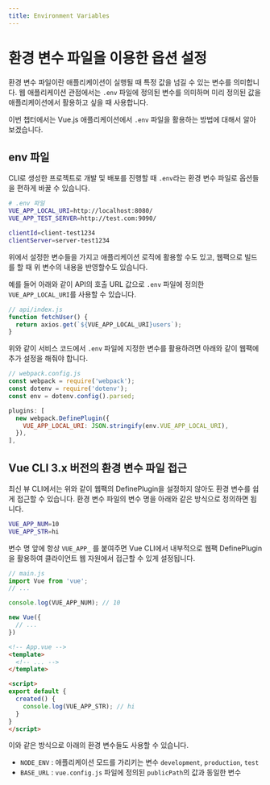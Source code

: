 ```yaml
---
title: Environment Variables
---
```


# 환경 변수 파일을 이용한 옵션 설정

환경 변수 파일이란 애플리케이션이 실행될 때 특정 값을 넘길 수 있는 변수를 의미합니다. 웹 애플리케이션 관점에서는 `.env` 파일에 정의된 변수를 의미하며 미리 정의된 값을 애플리케이션에서 활용하고 싶을 때 사용합니다.

이번 챕터에서는 Vue.js 애플리케이션에서 `.env` 파일을 활용하는 방법에 대해서 알아보겠습니다.

## env 파일

CLI로 생성한 프로젝트로 개발 및 배포를 진행할 때 `.env`라는 환경 변수 파일로 옵션들을 편하게 바꿀 수 있습니다.

```bash
# .env 파일
VUE_APP_LOCAL_URI=http://localhost:8080/
VUE_APP_TEST_SERVER=http://test.com:9090/

clientId=client-test1234
clientServer=server-test1234
```

위에서 설정한 변수들을 가지고 애플리케이션 로직에 활용할 수도 있고, 웹팩으로 빌드를 할 때 위 변수의 내용을 반영할수도 있습니다.

예를 들어 아래와 같이 API의 호출 URL 값으로 `.env` 파일에 정의한 `VUE_APP_LOCAL_URI`를 사용할 수 있습니다.

```js
// api/index.js
function fetchUser() {
  return axios.get(`${VUE_APP_LOCAL_URI}users`);
}
```

위와 같이 서비스 코드에서 `.env` 파일에 지정한 변수를 활용하려면 아래와 같이 웹팩에 추가 설정을 해줘야 합니다.

```js
// webpack.config.js
const webpack = require('webpack');
const dotenv = require('dotenv');
const env = dotenv.config().parsed;

plugins: [
  new webpack.DefinePlugin({
    VUE_APP_LOCAL_URI: JSON.stringify(env.VUE_APP_LOCAL_URI),
  }),
],
```

## Vue CLI 3.x 버전의 환경 변수 파일 접근

최신 뷰 CLI에서는 위와 같이 웹팩의 DefinePlugin을 설정하지 않아도 환경 변수를 쉽게 접근할 수 있습니다. 환경 변수 파일의 변수 명을 아래와 같은 방식으로 정의하면 됩니다.

```bash
VUE_APP_NUM=10
VUE_APP_STR=hi
```

변수 명 앞에 항상 `VUE_APP_` 를 붙여주면 Vue CLI에서 내부적으로 웹팩 DefinePlugin을 활용하여 클라이언트 웹 자원에서 접근할 수 있게 설정됩니다.

```js
// main.js
import Vue from 'vue';
// ...

console.log(VUE_APP_NUM); // 10

new Vue({
  // ...
})
```

```html
<!-- App.vue -->
<template>
  <!-- ... -->
</template>

<script>
export default {
  created() {
    console.log(VUE_APP_STR); // hi
  }
}
</script>
```

이와 같은 방식으로 아래의 환경 변수들도 사용할 수 있습니다.

- `NODE_ENV` : 애플리케이션 모드를 가리키는 변수 `development`, `production`, `test`
- `BASE_URL` : `vue.config.js` 파일에 정의된 `publicPath`의 값과 동일한 변수

